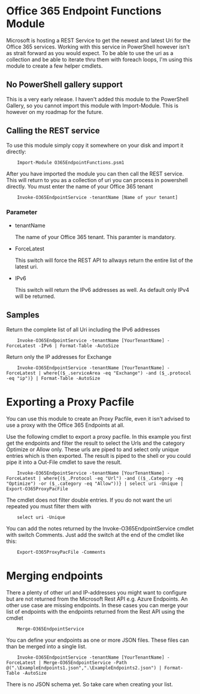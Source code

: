 # Office 365 Endpoint Functions Module
Microsoft is hosting a REST Service to get the newest and latest Uri for the Office 365 services. Working with this service in PowerShell however isn't as strait forward as you would expect. To be able to use the uri as a collection and be able to iterate thru them with foreach loops, I'm using this module to create a few helper cmdlets.
## No PowerShell gallery support
This is a very early release. I haven't added this module to the PowerShell Gallery, so you cannot import this module with Import-Module. This is however on my roadmap for the future.

## Calling the REST service
To use this module simply copy it somewhere on your disk and import it directly:

        Import-Module O365EndpointFunctions.psm1

After you have imported the module you can then call the REST service. This will return to you as a collection of uri you can process in powershell directly. You must enter the name of your Office 365 tenant

        Invoke-O365EndpointService -tenantName [Name of your tenant]

### Parameter

* tenantName
  
  The name of your Office 365 tenant. This paramter is mandatory.

* ForceLatest

  This switch will force the REST API to allways return the entire list of the latest uri.

* IPv6

  This switch will return the IPv6 addresses as well. As default only IPv4 will be returned.

## Samples

Return the complete list of all Uri including the IPv6 addresses
        
        Invoke-O365EndpointService -tenantName [YourTenantName] -ForceLatest -IPv6 | Format-Table -AutoSize

Return only the IP addresses for Exchange

        Invoke-O365EndpointService -tenantName [YourTenantName] -ForceLatest | where{($_.serviceArea -eq "Exchange") -and ($_.protocol -eq "ip")} | Format-Table -AutoSize

# Exporting a Proxy Pacfile

You can use this module to create an Proxy Pacfile, even it isn't advised to use a proxy with the Office 365 Endpoints at all.

Use the following cmdlet to export a proxy pacfile. In this example you first get the endpoints and filter the result to select the Urls and the category Optimize or Allow only. These urls are piped to and select only unique entries which is then exported. The result is piped to the shell or you could pipe it into a Out-File cmdlet to save the result.

        Invoke-O365EndpointService -tenantName [YourTenantName] -ForceLatest | where{($_.Protocol -eq "Url") -and (($_.Category -eq "Optimize") -or ($_.category -eq "Allow"))} | select uri -Unique | Export-O365ProxyPacFile

The cmdlet does not filter double entries. If you do not want the uri repeated you must filter them with

        select uri -Unique

You can add the notes returned by the Invoke-O365EndpointService cmdlet with switch Comments. Just add the switch at the end of the cmdlet like this:

        Export-O365ProxyPacFile -Comments

# Merging endpoints

There a plenty of other url and IP-addresses you might want to configure but are not returned from the Microsoft Rest API e.g. Azure Endpoints. An other use case are missing endpoints. In these cases you can merge your list of endpoints with the endpoints returned from the Rest API using the cmdlet

        Merge-O365EndpointService

You can define your endpoints as one or more JSON files. These files can than be merged into a single list.

        Invoke-O365EndpointService -tenantName [YourTenantName] -ForceLatest | Merge-O365EndpointService -Path @(".\ExampleEndpoints1.json",".\ExampleEndpoints2.json") | Format-Table -AutoSize

There is no JSON schema yet. So take care when creating your list.
